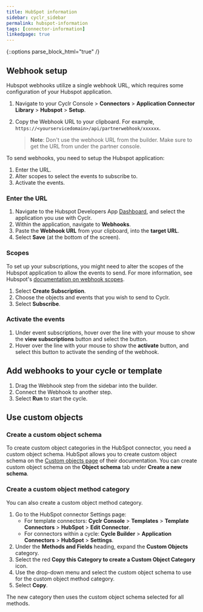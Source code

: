 ```yaml
---
title: HubSpot information
sidebar: cyclr_sidebar
permalink: hubspot-information
tags: [connector-information]
linkedpage: true
---
```

{::options parse_block_html="true" /}

<section class="card">

## Webhook setup

Hubspot webhooks utilize a single webhook URL, which requires some configuration of your Hubspot application.

1.  Navigate to your Cyclr Console > **Connectors** > **Application Connector Library** > **Hubspot** > **Setup**.

2.  Copy the Webhook URL to your clipboard. For example, `https://<yourservicedomain>/api/partnerwebhook/xxxxxx`.
    > **Note**: Don't use the webhook URL from the builder. Make sure to get the URL from under the partner console.

To send webhooks, you need to setup the Hubspot application:

1.  Enter the URL.
2.  Alter scopes to select the events to subscribe to.
3.  Activate the events.

### Enter the URL

1.  Navigate to the Hubspot Developers App [Dashboard](https://app.hubspot.com/developer), and select the application you use with Cyclr.
2.  Within the application, navigate to **Webhooks**.
3.  Paste the **Webhook URL** from your clipboard, into the **target URL**.
4.  Select **Save** (at the bottom of the screen).

### Scopes

To set up your subscriptions, you might need to alter the scopes of the Hubspot application to allow the events to send. For more information, see Hubspot's [documentation on webhook scopes](https://developers.hubspot.com/docs/api/webhooks#scopes).

1. Select **Create Subscription**.
2. Choose the objects and events that you wish to send to Cyclr.
3. Select **Subscribe**.

### Activate the events

1.  Under event subscriptions, hover over the line with your mouse to show the **view subscriptions** button and select the button.
2.  Hover over the line with your mouse to show the **activate** button, and select this button to activate the sending of the webhook.

</section>
<section class="card">

## Add webhooks to your cycle or template

1.  Drag the Webhook step from the sidebar into the builder.
2.  Connect the Webhook to another step.
3.  Select **Run** to start the cycle.

</section>
<section class="card">

## Use custom objects

### Create a custom object schema

To create custom object categories in the HubSpot connector, you need a custom object schema. HubSpot allows you to create custom object schema on the [Custom objects page](https://developers.hubspot.com/docs/api/crm/crm-custom-objects) of their documentation.  You can create custom object schema on the **Object schema** tab under **Create a new schema**.

### Create a custom object method category

You can also create a custom object method category.

1. Go to the HubSpot connector Settings page:
   *  For template connectors: **Cyclr Console** > **Templates** > **Template Connectors** > **HubSpot** > **Edit Connector**.
   *  For connectors within a cycle: **Cycle Builder** > **Application Connectors** > **HubSpot** > **Settings**.
2. Under the **Methods and Fields** heading, expand the **Custom Objects** category.
3. Select the red **Copy this Category to create a Custom Object Category** icon.
4. Use the drop-down menu and select the custom object schema to use for the custom object method category.
5. Select **Copy**.

The new category then uses the custom object schema selected for all methods.

</section>
